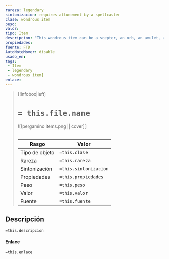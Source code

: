 ```yaml
---
rareza: legendary
sintonizacion: requires attunement by a spellcaster
clase: wondrous item
peso: 
valor: 
tipo: Item
descripcion: "This wondrous item can be a scepter, an orb, an amulet, a crystal, or another finely crafted object. It typically incorporates imagery of dragons&#x27; wings, claws, teeth, or scales.You have advantage on initiative rolls. While you are holding the focus, it can function as a spellcasting focus for all your spells.The focus gains an additional property determined by the family of the dragon in whose hoard it became Stirring:Chromatic. Whenever you use a spell slot to cast a spell that deals acid, cold, fire, lightning, or poison damage, roll a d6, and you gain a bonus equal to the number rolled to one of the spell&#x27;s damage rolls.Gem. Whenever you use a spell slot to cast a spell, you can immediately teleport to an unoccupied space you can see within 15 feet of you.Metallic. When a creature you can see within 30 feet of you makes a saving throw, you can use your reaction to give that creature advantage on the saving throw.While you are holding a Wakened focus, you can use it to cast certain spells. Once the item is used to cast a given spell, it can&#x27;t be used to cast that spell again until the next dawn. The spells are determined by the family of the dragon in whose hoard it became Wakened.Chromatic. Hold monster, Rime&#x27;s binding iceGem. Rary&#x27;s telepathic bond, Raulothim&#x27;s psychic lanceMetallic. Fizban&#x27;s platinum shield, legend loreWhen you cast a spell of 1st level or higher while holding this focus, you can treat the spell as if it were cast using a 9th-level spell slot. Once this property is used, it can&#x27;t be used again until the next dawn."
propiedades: 
fuente: FTD
AutoNoteMover: disable
usado_en:  
tags: 
 - Item
 - legendary
 - wondrous item]
enlace: 
---
```


> [!infobox|left]
>  # `= this.file.name`
> ![[pergamino items.png || cover]]
> ######   
> |Rasgo | Valor |
> | --- | --- |
> | Tipo de objeto| `=this.clase`|
>  | Rareza| `=this.rareza`|
> | Sintonización | `=this.sintonizacion` |
> | Propiedades | `=this.propiedades` |
>  | Peso | `=this.peso` |
> | Valor | `=this.valor` |
> | Fuente | `=this.fuente` |


## Descripción
`=this.descripcion`

#### Enlace
`=this.enlace`
